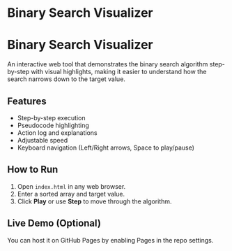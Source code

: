 # Binary Search Visualizer

# Binary Search Visualizer
An interactive web tool that demonstrates the binary search algorithm step-by-step with visual highlights, making it easier to understand how the search narrows down to the target value.


## Features
- Step-by-step execution
- Pseudocode highlighting
- Action log and explanations
- Adjustable speed
- Keyboard navigation (Left/Right arrows, Space to play/pause)

## How to Run
1. Open `index.html` in any web browser.
2. Enter a sorted array and target value.
3. Click **Play** or use **Step** to move through the algorithm.

## Live Demo (Optional)
You can host it on GitHub Pages by enabling Pages in the repo settings.
